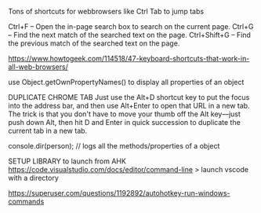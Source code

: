 Tons of shortcuts for webbrowsers like Ctrl Tab to jump tabs

Ctrl+F – Open the in-page search box to search on the current page.
Ctrl+G – Find the next match of the searched text on the page.
Ctrl+Shift+G – Find the previous match of the searched text on the page.

https://www.howtogeek.com/114518/47-keyboard-shortcuts-that-work-in-all-web-browsers/

use Object.getOwnPropertyNames()  to display all properties of an object

DUPLICATE CHROME TAB
Just use the Alt+D shortcut key to put the focus into the address bar, and then use Alt+Enter to open that URL in a new tab. The trick is that you don't have to move your thumb off the Alt key—just push down Alt, then hit D and Enter in quick succession to duplicate the current tab in a new tab.

console.dir(person); // logs all the methods/properties of a object

SETUP LIBRARY to launch from AHK
https://code.visualstudio.com/docs/editor/command-line > launch vscode with a directory

https://superuser.com/questions/1192892/autohotkey-run-windows-commands